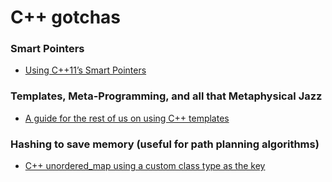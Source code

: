 # C++ gotchas

### Smart Pointers
- [Using C++11’s Smart Pointers](http://umich.edu/~eecs381/handouts/C++11_smart_ptrs.pdf)

### Templates, Meta-Programming, and all that Metaphysical Jazz
- [A guide for the rest of us on using C++ templates](https://github.com/MCGallaspy/dr_strangetemplate)

### Hashing to save memory (useful for path planning algorithms)
- [C++ unordered_map using a custom class type as the key](https://stackoverflow.com/questions/17016175/c-unordered-map-using-a-custom-class-type-as-the-key)
